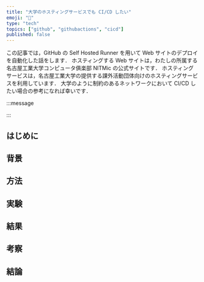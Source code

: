 ```yaml
---
title: "大学のホスティングサービスでも CI/CD したい"
emoji: "🤖"
type: "tech"
topics: ["github", "githubactions", "cicd"]
published: false
---
```


この記事では，GitHub の Self Hosted Runner を用いて Web サイトのデプロイを自動化した話をします．
ホスティングする Web サイトは，わたしの所属する名古屋工業大学コンピュータ俱楽部 NITMic の公式サイトです．
ホスティングサービスは，名古屋工業大学の提供する課外活動団体向けのホスティングサービスを利用しています．
大学のように制約のあるネットワークにおいて CI/CD したい場合の参考になれば幸いです．

:::message

:::

## はじめに

## 背景

## 方法

## 実験

## 結果

## 考察

## 結論
